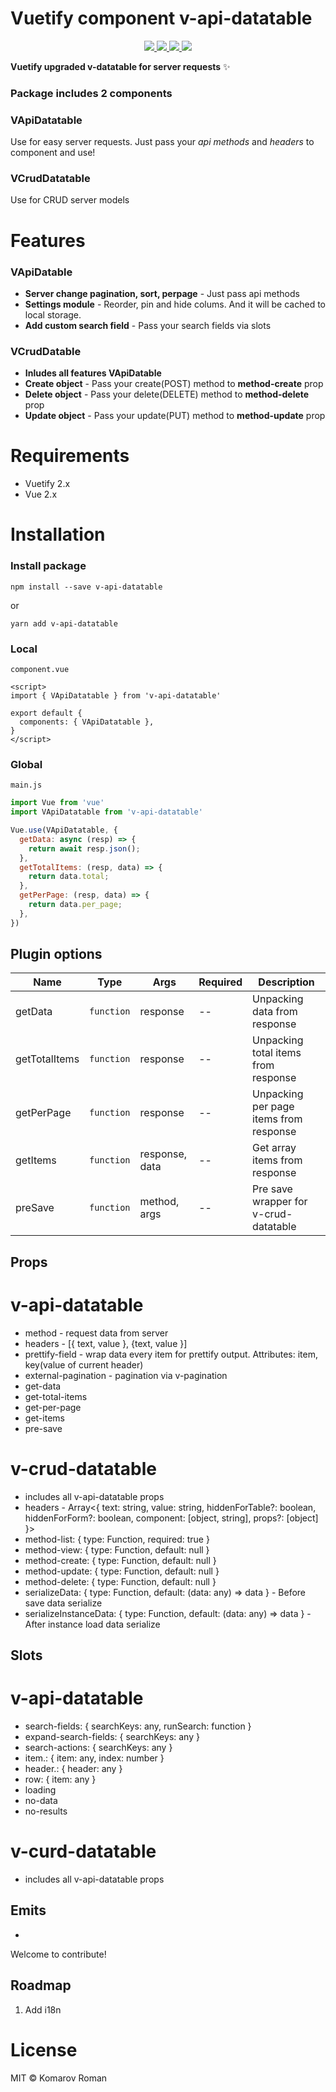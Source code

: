 # Vuetify component v-api-datatable

<p align="center">
  <a href="https://npmcharts.com/compare/v-api-datatable?minimal=true">
    <img src="http://img.shields.io/npm/dm/v-api-datatable.svg">
  </a>
  <a href="https://www.npmjs.org/package/v-api-datatable">
    <img src="https://img.shields.io/npm/v/v-api-datatable.svg">
  </a>
  <a href="http://img.badgesize.io/https://unpkg.com/v-api-datatable/lib/v-api-datatable.es.js?compression=gzip&label=gzip">
    <img src="http://img.badgesize.io/https://unpkg.com/v-api-datatable/lib/v-api-datatable.es.js?compression=gzip&label=gzip">
  </a>
  <a href="LICENSE">
    <img src="https://img.shields.io/badge/License-MIT-yellow.svg">
  </a>
</p>

**Vuetify upgraded v-datatable for server requests** ✨

### Package includes 2 components
### VApiDatatable
Use for easy server requests. Just pass your _api methods_ and _headers_ to component and use!
### VCrudDatatable
Use for CRUD server models

# Features

### VApiDatable

* **Server change pagination, sort, perpage** - Just pass api methods
* **Settings module** - Reorder, pin and hide colums. And it will be cached to local storage. 
* **Add custom search field** - Pass your search fields via slots

### VCrudDatable
* **Inludes all features VApiDatable**
* **Create object** - Pass your create(POST) method to **method-create** prop
* **Delete object** - Pass your delete(DELETE) method to **method-delete** prop
* **Update object** - Pass your update(PUT) method to **method-update** prop

# Requirements
* Vuetify 2.x
* Vue 2.x

# Installation

### Install package
```shell
npm install --save v-api-datatable
```
or
```shell
yarn add v-api-datatable
```

### Local
`component.vue`
```vue
<script>
import { VApiDatatable } from 'v-api-datatable'

export default {
  components: { VApiDatatable },
}
</script>
```

### Global
`main.js`
```javascript
import Vue from 'vue'
import VApiDatatable from 'v-api-datatable'

Vue.use(VApiDatatable, {
  getData: async (resp) => {
    return await resp.json();
  },
  getTotalItems: (resp, data) => {
    return data.total;
  },
  getPerPage: (resp, data) => {
    return data.per_page;
  },
})
```

## Plugin options

| Name           | Type       | Args           | Required | Description                             |
| -------------- | ---------- | -------------- | -------- | --------------------------------------- |
| getData        | `function` | response       | --       | Unpacking data from response            |
| getTotalItems  | `function` | response       | --       | Unpacking total items from response     |
| getPerPage     | `function` | response       | --       | Unpacking per page items from response  |
| getItems       | `function` | response, data | --       | Get array items from response           |
| preSave        | `function` | method, args   | --       | Pre save wrapper for v-crud-datatable   |


## Props
# v-api-datatable 
  * method - request data from server
  * headers - [{ text, value }, {text, value }]
  * prettify-field - wrap data every item for prettify output. Attributes: item, key(value of current header)
  * external-pagination - pagination via v-pagination
  * get-data
  * get-total-items
  * get-per-page
  * get-items
  * pre-save

# v-crud-datatable
  * includes all v-api-datatable props
  * headers - Array<{
      text: string,
      value: string,
      hiddenForTable?: boolean,
      hiddenForForm?: boolean,
      component: [object, string],
      props?: [object]
    }>
  * method-list: { type: Function, required: true }
  * method-view: { type: Function, default: null }
  * method-create: { type: Function, default: null }
  * method-update: { type: Function, default: null }
  * method-delete: { type: Function, default: null }
  * serializeData: { type: Function, default: (data: any) => data } - Before save data serialize
  * serializeInstanceData: { type: Function, default: (data: any) => data } - After instance load data serialize

## Slots
# v-api-datatable
  * search-fields: { searchKeys: any, runSearch: function }
  * expand-search-fields: { searchKeys: any }
  * search-actions: { searchKeys: any }
  * item.<name>: { item: any, index: number }
  * header.<name>: { header: any }
  * row: { item: any }
  * loading
  * no-data
  * no-results

# v-curd-datatable
  * includes all v-api-datatable props

## Emits
  *  


Welcome to contribute!

## Roadmap
1. Add i18n

# License

MIT © Komarov Roman

